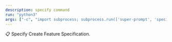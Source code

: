 ```yaml
---
description: specify command
run: "python3"
args: ["-c", "import subprocess; subprocess.run(['super-prompt', 'specify'] + __import__('sys').argv[1:], input='${input}', text=True, check=False)"]
---
```


📋 Specify
Create Feature Specification.